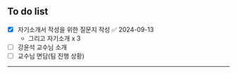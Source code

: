 ## To do list
- [x] 자기소개서 작성을 위한 질문지 작성 ✅ 2024-09-13
	- 그리고 자기소개 x 3
- [ ] 강윤석 교수님 소개
- [ ] 교수님 면담(팀 진행 상황)

---
## 